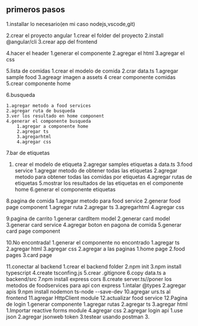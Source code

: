 ## primeros pasos
1.installar lo necesario(en mi caso nodejs,vscode,git)


2.crear el proyecto angular
    1.crear el folder del proyecto
    2.install @angular/cli
    3.crear app del frontend


4.hacer el header
    1.generar el componente
    2.agregar el html
    3.agregar el css


5.lista de comidas
    1.crear el modelo de comida
    2.crar data.ts
        1.agregar sample food
    3.agreagr imagen a  assets
    4 crear componente comidas
    5.crear componente home


6.busqueda

    1.agregar metodo a food services
    2.agregar ruta de busqueda
    3.ver los resultado en home component
    4.generar el componente busqueda
        1.agregar a componente home
        2.agregar ts 
        3.agregarhtml
        4.agregar css
        
7.bar de etiquetas
  1. crear el modelo de etiqueta
  2.agregar samples etiquetas a data.ts
  3.food service
    1.agregar metodo de obtener todas las etiquetas
    2.agregar metodo para obtener todas las comidas por etiquetas
  4.agregar rutas de etiquetas
  5.mostrar los resultados de las etiquetas en el componente home
  6.generar el componente etiquetas

8.pagina de comida
  1.agregar metodo para food service
  2.generar food page component
    1.agregar ruta
    2.agregar ts 
    3.agregarhtml
    4.agregar css

9.pagina de carrito
  1.generar cardItem model
  2.generar card model
  3.generar card service
  4.agregar boton en pagona de comida
  5.generar card page component

10.No encontrada!
  1.generar el componente no encontrado
    1.agregar ts
    2.agregar html
    3.agregar css
  2.agregar a las paginas
    1.home page
    2.food pages
    3.card page

11.conectar al backend
  1.crear el backend folder
  2.npm init
  3.npm install typescript
  4.create tsconfing.js
  5.crear .gitignore
  6.copy data.ts a backend/src
  7.npm install express cors
  8.create server.ts//poner los metodos de foodservices para api con express
    1.intalar @types
    2.agregar apis
  9.npm install nodemon ts-node --save-dev
  10.agregar urs.ts al frontend
  11.agregar HttpClient module
  12.actualizar food service
12.Pagina de login
  1.generar componente
    1.agregar rutas
    2.agregar ts
    3.agregar html
      1.Importar reactive forms module
    4.agregar css
  2.agregar login api
    1.use json
    2.agregar jsonweb token
    3.testear usando postman
  3.
